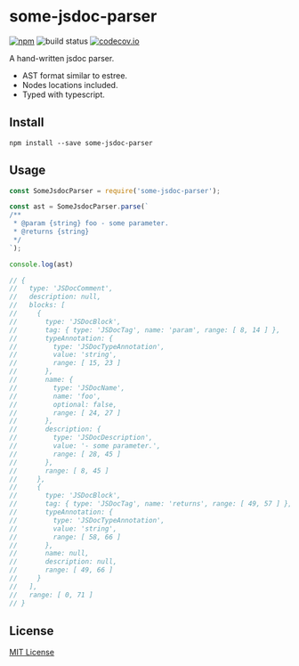 # some-jsdoc-parser 

[![npm](https://img.shields.io/npm/v/some-jsdoc-parser.svg?style=flat)](https://www.npmjs.org/package/some-jsdoc-parser) ![build status](https://github.com/golopot/jsdoc-parser/workflows/build/badge.svg) [![codecov.io](https://codecov.io/github/golopot/jsdoc-parser/coverage.svg?branch=master)](https://codecov.io/github/golopot/jsdoc-parser?branch=master)

A hand-written jsdoc parser.

- AST format similar to estree.
- Nodes locations included.
- Typed with typescript.

## Install

```
npm install --save some-jsdoc-parser
```

## Usage

```js
const SomeJsdocParser = require('some-jsdoc-parser');

const ast = SomeJsdocParser.parse(`
/**
 * @param {string} foo - some parameter.
 * @returns {string} 
 */
`);

console.log(ast)

// {
//   type: 'JSDocComment',
//   description: null,
//   blocks: [
//     {
//       type: 'JSDocBlock',
//       tag: { type: 'JSDocTag', name: 'param', range: [ 8, 14 ] },
//       typeAnnotation: {
//         type: 'JSDocTypeAnnotation',
//         value: 'string',
//         range: [ 15, 23 ]
//       },
//       name: {
//         type: 'JSDocName',
//         name: 'foo',
//         optional: false,
//         range: [ 24, 27 ]
//       },
//       description: {
//         type: 'JSDocDescription',
//         value: '- some parameter.',
//         range: [ 28, 45 ]
//       },
//       range: [ 8, 45 ]
//     },
//     {
//       type: 'JSDocBlock',
//       tag: { type: 'JSDocTag', name: 'returns', range: [ 49, 57 ] },
//       typeAnnotation: {
//         type: 'JSDocTypeAnnotation',
//         value: 'string',
//         range: [ 58, 66 ]
//       },
//       name: null,
//       description: null,
//       range: [ 49, 66 ]
//     }
//   ],
//   range: [ 0, 71 ]
// }
```

## License

[MIT License](https://opensource.org/licenses/MIT)
